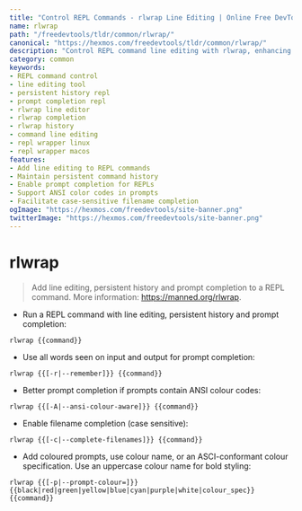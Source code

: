 ```yaml
---
title: "Control REPL Commands - rlwrap Line Editing | Online Free DevTools by Hexmos"
name: rlwrap
path: "/freedevtools/tldr/common/rlwrap/"
canonical: "https://hexmos.com/freedevtools/tldr/common/rlwrap/"
description: "Control REPL command line editing with rlwrap, enhancing functionality. Add persistent history and prompt completion to any REPL. Free online tool, no registration required."
category: common
keywords:
- REPL command control
- line editing tool
- persistent history repl
- prompt completion repl
- rlwrap line editor
- rlwrap completion
- rlwrap history
- command line editing
- repl wrapper linux
- repl wrapper macos
features:
- Add line editing to REPL commands
- Maintain persistent command history
- Enable prompt completion for REPLs
- Support ANSI color codes in prompts
- Facilitate case-sensitive filename completion
ogImage: "https://hexmos.com/freedevtools/site-banner.png"
twitterImage: "https://hexmos.com/freedevtools/site-banner.png"
---
```


# rlwrap

> Add line editing, persistent history and prompt completion to a REPL command.
> More information: <https://manned.org/rlwrap>.

- Run a REPL command with line editing, persistent history and prompt completion:

`rlwrap {{command}}`

- Use all words seen on input and output for prompt completion:

`rlwrap {{[-r|--remember]}} {{command}}`

- Better prompt completion if prompts contain ANSI colour codes:

`rlwrap {{[-A|--ansi-colour-aware]}} {{command}}`

- Enable filename completion (case sensitive):

`rlwrap {{[-c|--complete-filenames]}} {{command}}`

- Add coloured prompts, use colour name, or an ASCI-conformant colour specification. Use an uppercase colour name for bold styling:

`rlwrap {{[-p|--prompt-colour=]}}{{black|red|green|yellow|blue|cyan|purple|white|colour_spec}} {{command}}`
